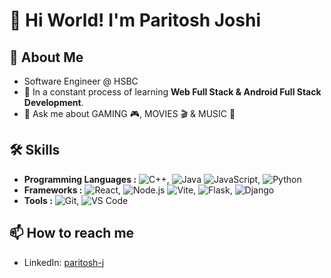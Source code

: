 # 👋 Hi World! I'm Paritosh Joshi

## 🚀 About Me

- Software Engineer @ HSBC
- 🌱 In a constant process of learning **Web Full Stack & Android Full Stack Development**.
- 💬 Ask me about GAMING 🎮, MOVIES 🎬 & MUSIC 🎵

## 🛠 Skills

- **Programming Languages :** ![C++](https://img.shields.io/badge/-C++-black?style=flat&logo=c%2B%2B), ![Java](https://img.shields.io/badge/-Java-black?style=flat&logo=java) ![JavaScript](https://img.shields.io/badge/-JavaScript-black?style=flat&logo=javascript), ![Python](https://img.shields.io/badge/-Python-black?style=flat&logo=python)
- **Frameworks :** ![React](https://img.shields.io/badge/-React-black?style=flat&logo=react), ![Node.js](https://img.shields.io/badge/-Node.js-black?style=flat&logo=node.js) ![Vite](https://img.shields.io/badge/-Vite-black?style=flat&logo=vite), ![Flask](https://img.shields.io/badge/-Flask-black?style=flat&logo=flask), ![Django](https://img.shields.io/badge/-Django-black?style=flat&logo=django)
- **Tools :** ![Git](https://img.shields.io/badge/-Git-black?style=flat&logo=git), ![VS Code](https://img.shields.io/badge/-VS%20Code-black?style=flat&logo=visual-studio-code)

## 📫 How to reach me

- LinkedIn: [paritosh-j](https://www.linkedin.com/in/paritosh-j)
